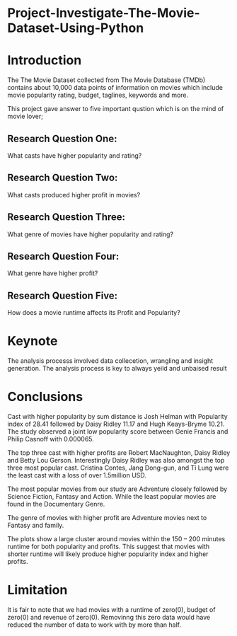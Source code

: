 # Project-Investigate-The-Movie-Dataset-Using-Python



# Introduction

The The Movie Dataset collected from The Movie Database (TMDb) contains about 10,000 data points of information on movies which include movie popularity rating, budget, taglines, keywords and more.

This project gave answer to five important qustion which is on the mind of movie lover;

## Research Question One:
What casts have higher popularity and rating?

## Research Question Two:
What casts produced higher profit in movies?

## Research Question Three:
What genre of movies have higher popularity and rating?

## Research Question Four:
What genre have higher profit?

## Research Question Five:
How does a movie runtime affects its Profit and Popularity?

# Keynote
The analysis processs involved data collecetion, wrangling and insight generation. The analysis process is key to always yeild and unbaised result

# Conclusions

Cast with higher popularity by sum distance is Josh Helman with Popularity index of 28.41 followed by Daisy Ridley 11.17 and Hugh Keays-Bryme 10.21. The study observed a joint low popularity score between Genie Francis and Philip Casnoff with 0.000065.

The top three cast with higher profits are Robert MacNaughton, Daisy Ridley and Betty Lou Gerson. Interestingly Daisy Ridley was also amongst the top three most popular cast. Cristina Contes, Jang Dong-gun, and Ti Lung were the least cast with a loss of over 1.5million USD.

The most popular movies from our study are Adventure closely followed by Science Fiction, Fantasy and Action. While the least popular movies are found in the Documentary Genre.

The genre of movies with higher profit are Adventure movies next to Fantasy and family.

The plots show a large cluster around movies within the 150 – 200 minutes runtime for both popularity and profits. This suggest that movies with shorter runtime will likely produce higher popularity index and higher profits.

# Limitation

It is fair to note that we had movies with a runtime of zero(0), budget of zero(0) and revenue of zero(0). Removinng this zero data would have reduced the number of data to work with by more than half.
